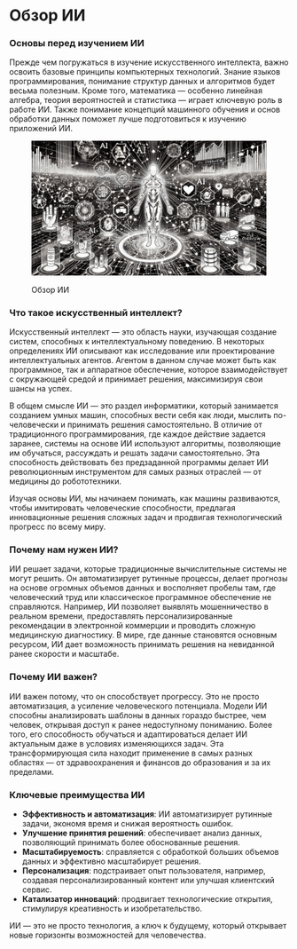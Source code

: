 # Обзор ИИ

### Основы перед изучением ИИ

Прежде чем погружаться в изучение искусственного интеллекта, важно освоить базовые принципы компьютерных технологий. Знание языков программирования, понимание структур данных и алгоритмов будет весьма полезным. Кроме того, математика — особенно линейная алгебра, теория вероятностей и статистика — играет ключевую роль в работе ИИ. Также понимание концепций машинного обучения и основ обработки данных поможет лучше подготовиться к изучению приложений ИИ.

<div align="left"><figure><img src="../../.gitbook/assets/ai-overview-min.png" alt="" width="563"><figcaption><p>Обзор ИИ</p></figcaption></figure></div>

### Что такое искусственный интеллект?

Искусственный интеллект — это область науки, изучающая создание систем, способных к интеллектуальному поведению. В некоторых определениях ИИ описывают как исследование или проектирование интеллектуальных агентов. Агентом в данном случае может быть как программное, так и аппаратное обеспечение, которое взаимодействует с окружающей средой и принимает решения, максимизируя свои шансы на успех.

В общем смысле ИИ — это раздел информатики, который занимается созданием умных машин, способных вести себя как люди, мыслить по-человечески и принимать решения самостоятельно. В отличие от традиционного программирования, где каждое действие задается заранее, системы на основе ИИ используют алгоритмы, позволяющие им обучаться, рассуждать и решать задачи самостоятельно. Эта способность действовать без предзаданной программы делает ИИ революционным инструментом для самых разных отраслей — от медицины до робототехники.

Изучая основы ИИ, мы начинаем понимать, как машины развиваются, чтобы имитировать человеческие способности, предлагая инновационные решения сложных задач и продвигая технологический прогресс по всему миру.

### Почему нам нужен ИИ?

ИИ решает задачи, которые традиционные вычислительные системы не могут решить. Он автоматизирует рутинные процессы, делает прогнозы на основе огромных объемов данных и восполняет пробелы там, где человеческий труд или классическое программное обеспечение не справляются. Например, ИИ позволяет выявлять мошенничество в реальном времени, предоставлять персонализированные рекомендации в электронной коммерции и проводить сложную медицинскую диагностику. В мире, где данные становятся основным ресурсом, ИИ дает возможность принимать решения на невиданной ранее скорости и масштабе.

### Почему ИИ важен?

ИИ важен потому, что он способствует прогрессу. Это не просто автоматизация, а усиление человеческого потенциала. Модели ИИ способны анализировать шаблоны в данных гораздо быстрее, чем человек, открывая доступ к ранее недоступному пониманию. Более того, его способность обучаться и адаптироваться делает ИИ актуальным даже в условиях изменяющихся задач. Эта трансформирующая сила находит применение в самых разных областях — от здравоохранения и финансов до образования и за их пределами.

### Ключевые преимущества ИИ

* **Эффективность и автоматизация**: ИИ автоматизирует рутинные задачи, экономя время и снижая вероятность ошибок.
* **Улучшение принятия решений**: обеспечивает анализ данных, позволяющий принимать более обоснованные решения.
* **Масштабируемость**: справляется с обработкой больших объемов данных и эффективно масштабирует решения.
* **Персонализация**: подстраивает опыт пользователя, например, создавая персонализированный контент или улучшая клиентский сервис.
* **Катализатор инноваций**: продвигает технологические открытия, стимулируя креативность и изобретательство.

ИИ — это не просто технология, а ключ к будущему, который открывает новые горизонты возможностей для человечества.
